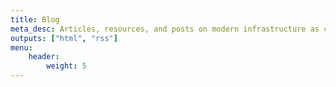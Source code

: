 ```yaml
---
title: Blog
meta_desc: Articles, resources, and posts on modern infrastructure as code best practices.
outputs: ["html", "rss"]
menu:
    header:
        weight: 5
---
```

